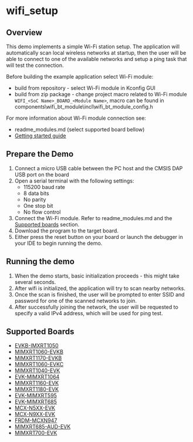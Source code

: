 # wifi_setup

## Overview

This demo implements a simple Wi-Fi station setup. The application will automatically scan local wireless networks at startup, then the user will 
be able to connect to one of the available networks and setup a ping task that will test the connection. 

Before building the example application select Wi-Fi module:
- build from repository - select Wi-Fi module in Kconfig GUI
- build from zip package - change project macro related to Wi-Fi module `WIFI_<SoC Name>_BOARD_<Module Name>`, macro can be found in components\wifi_bt_module\incl\wifi_bt_module_config.h

For more information about Wi-Fi module connection see:
- readme_modules.md (select supported board bellow)
- [Getting started guide](https://www.nxp.com/document/guide/getting-started-with-nxp-wi-fi-modules-using-i-mx-rt-platform:GS-WIFI-MODULES-IMXRT-PLATFORM)


## Prepare the Demo
1.  Connect a micro USB cable between the PC host and the CMSIS DAP USB port on the board
2.  Open a serial terminal with the following settings:
    - 115200 baud rate
    - 8 data bits
    - No parity
    - One stop bit
    - No flow control
3.  Connect the Wi-Fi module. Refer to readme_modules.md and the [Supported boards](#supported-boards) section.
4.  Download the program to the target board.
5.  Either press the reset button on your board or launch the debugger in your IDE to begin running the demo.


## Running the demo
1. When the demo starts, basic initialization proceeds - this might take several seconds.
2. After wifi is initialized, the application will try to scan nearby networks.
3. Once the scan is finished, the user will be prompted to enter SSID and password for one of the scanned networks to join.
4. After successfully joining the network, the user will be requested to specify a valid IPv4 address, which will be used for ping test.

## Supported Boards
- [EVKB-IMXRT1050](../../_boards/evkbimxrt1050/wifi_examples/common/wifi_examples_readme.md)
- [MIMXRT1060-EVKB](../../_boards/evkbmimxrt1060/wifi_examples/common/wifi_examples_readme.md)
- [MIMXRT1170-EVKB](../../_boards/evkbmimxrt1170/wifi_examples/common/wifi_examples_readme.md)
- [MIMXRT1060-EVKC](../../_boards/evkcmimxrt1060/wifi_examples/common/wifi_examples_readme.md)
- [MIMXRT1040-EVK](../../_boards/evkmimxrt1040/wifi_examples/common/wifi_examples_readme.md)
- [EVK-MIMXRT1064](../../_boards/evkmimxrt1064/wifi_examples/common/wifi_examples_readme.md)
- [MIMXRT1160-EVK](../../_boards/evkmimxrt1160/wifi_examples/common/wifi_examples_readme.md)
- [MIMXRT1180-EVK](../../_boards/evkmimxrt1180/wifi_examples/common/wifi_examples_readme.md)
- [EVK-MIMXRT595](../../_boards/evkmimxrt595/wifi_examples/common/wifi_examples_readme.md)
- [EVK-MIMXRT685](../../_boards/evkmimxrt685/wifi_examples/common/wifi_examples_readme.md)
- [MCX-N5XX-EVK](../../_boards/mcxn5xxevk/wifi_examples/common/wifi_examples_readme.md)
- [MCX-N9XX-EVK](../../_boards/mcxn9xxevk/wifi_examples/common/wifi_examples_readme.md)
- [FRDM-MCXN947](../../_boards/frdmmcxn947/wifi_examples/common/wifi_examples_readme.md)
- [MIMXRT685-AUD-EVK](../../_boards/mimxrt685audevk/wifi_examples/common/wifi_examples_readme.md)
- [MIMXRT700-EVK](../../_boards/mimxrt700evk/wifi_examples/common/wifi_examples_readme.md)
